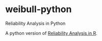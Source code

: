 # weibull-python
Reliability Analysis in Python

A python version of [Reliability Analysis in R](https://systemhealthlab.com/research-tools/example-of-a-reliability-analysis-in-r/).

